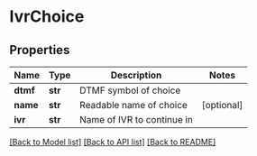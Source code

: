 # IvrChoice

## Properties
Name | Type | Description | Notes
------------ | ------------- | ------------- | -------------
**dtmf** | **str** | DTMF symbol of choice | 
**name** | **str** | Readable name of choice | [optional] 
**ivr** | **str** | Name of IVR to continue in | 

[[Back to Model list]](../README.md#documentation-for-models) [[Back to API list]](../README.md#documentation-for-api-endpoints) [[Back to README]](../README.md)


